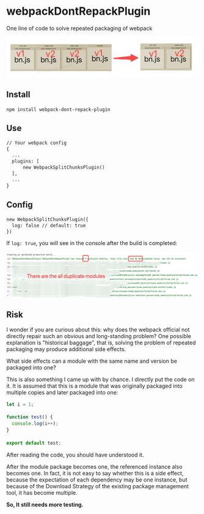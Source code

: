 # webpackDontRepackPlugin

One line of code to solve repeated packaging of webpack

![Example 1](examples/1.png)

## Install

```
npm install webpack-dont-repack-plugin
```

## Use

```
// Your webpack config
{
  ...
  plugins: [
      new WebpackSplitChunksPlugin()
  ],
  ...
}
```

## Config

```
new WebpackSplitChunksPlugin({
  log: false // default: true
})
```

If `log: true`, you will see in the console after the build is completed:

![Example 2](examples/2.png)

## Risk

I wonder if you are curious about this: why does the webpack official not directly repair such an obvious and long-standing problem? One possible explanation is "historical baggage", that is, solving the problem of repeated packaging may produce additional side effects.

What side effects can a module with the same name and version be packaged into one?

This is also something I came up with by chance. I directly put the code on it. It is assumed that this is a module that was originally packaged into multiple copies and later packaged into one:

```javascript
let i = 1;

function test() {
  console.log(i++);
}

export default test;
```

After reading the code, you should have understood it.

After the module package becomes one, the referenced instance also becomes one. In fact, it is not easy to say whether this is a side effect, because the expectation of each dependency may be one instance, but because of the Download Strategy of the existing package management tool, it has become multiple.

**So, It still needs more testing.**
